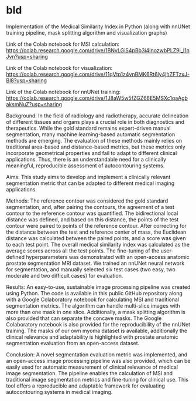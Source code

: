 # bld
Implementation of the Medical Similarity Index in Python
(along with nnUNet training pipeline, mask splitting algorithm and visualization graphs)

Link of the Colab notebook for MSI calculation:
https://colab.research.google.com/drive/1BNvLGiS4pBb3i4InozwbPLZ9j_l1nJvn?usp=sharing

Link of the Colab notebook for visualization:
https://colab.research.google.com/drive/11qVtp1z4vnBMK6Rt6ly4jhZFTzxJ-Bl8?usp=sharing

Link of the Colab notebook for nnUNet training:
https://colab.research.google.com/drive/1J8aW5w5fZGZ66E5MSXc1qaAgbaksmNuZ?usp=sharing

Background: In the field of radiology and radiotherapy, accurate delineation of different tissues and organs plays a crucial role in both diagnostics and therapeutics. While the gold standard remains expert-driven manual segmentation, many machine learning-based automatic segmentation methods are emerging. The evaluation of these methods mainly relies on traditional area-based and distance-based metrics, but these metrics only incorporate geometrical properties and fail to adapt to different clinical applications. Thus, there is an understandable need for a clinically meaningful, reproducible assessment of autocontouring systems. 

Aims: This study aims to develop and implement a clinically relevant segmentation metric that can be adapted to different medical imaging applications.

Methods: The reference contour was considered the gold standard segmentation, and, after pairing the contours, the agreement of a test contour to the reference contour was quantified. The bidirectional local distance was defined, and based on this distance, the points of the test contour were paired to points of the reference contour. After correcting for the distance between the test and reference center of mass, the Euclidean distance was calculated between the paired points, and a score was given to each test point. The overall medical similarity index was calculated as the average scores across all the test points. The fine-tuning of the user-defined hyperparameters was demonstrated with an open-access anatomic prostate segmentation MRI dataset. We trained an nnUNet neural network for segmentation, and manually selected six test cases (two easy, two moderate and two difficult cases) for evaluation.

Results: An easy-to-use, sustainable image processing pipeline was created using Python. The code is available in this public GitHub repository along with a Google Colaboratory notebook for calculating MSI and traditional segmentation metrics. The algorithm can handle multi-slice images with more than one mask in one slice. Additionally, a mask splitting algorithm is also provided that can separate the concave masks. The Google Colaboratory notebook is also provided for the reproducibility of the nnUNet training. The masks of our own myoma dataset is available, additionally the clinical relevance and adaptability is highlighted with prostate anatomic segmentation evaluation from an open-access dataset.

Conclusion: A novel segmentation evaluation metric was implemented, and an open-access image processing pipeline was also provided, which can be easily used for automatic measurement of clinical relevance of medical image segmentation. The pipeline enables the calculation of MSI and traditional image segmentation metrics and fine-tuning for clinical use. This tool offers a reproducible and adaptable framework for evaluating autocontouring systems in medical imaging.
